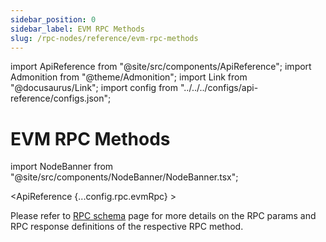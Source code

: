 ```yaml
---
sidebar_position: 0
sidebar_label: EVM RPC Methods
slug: /rpc-nodes/reference/evm-rpc-methods
---
```


import ApiReference from "@site/src/components/ApiReference";
import Admonition from "@theme/Admonition";
import Link from "@docusaurus/Link";
import config from "../../../configs/api-reference/configs.json";

# EVM RPC Methods

import NodeBanner from "@site/src/components/NodeBanner/NodeBanner.tsx";

<NodeBanner />

<ApiReference {...config.rpc.evmRpc} >
<Admonition type="info" title="Note">

<p>
Please refer to <a href="/rpc-nodes/reference/evm-rpc-schema">RPC schema</a> page for more details on the RPC params and RPC response definitions of the respective RPC method. 
</p>
</Admonition>
</ApiReference>
